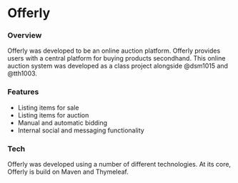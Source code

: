 # Offerly
### Overview
Offerly was developed to be an online auction platform.
Offerly provides users with a central platform for buying products secondhand. This online auction system was developed as a class project alongside @dsm1015 and @tth1003. 
### Features
- Listing items for sale
- Listing items for auction
- Manual and automatic bidding
- Internal social and messaging functionality
### Tech
Offerly was developed using a number of different technologies. At its core, Offerly is build on Maven and Thymeleaf. 
